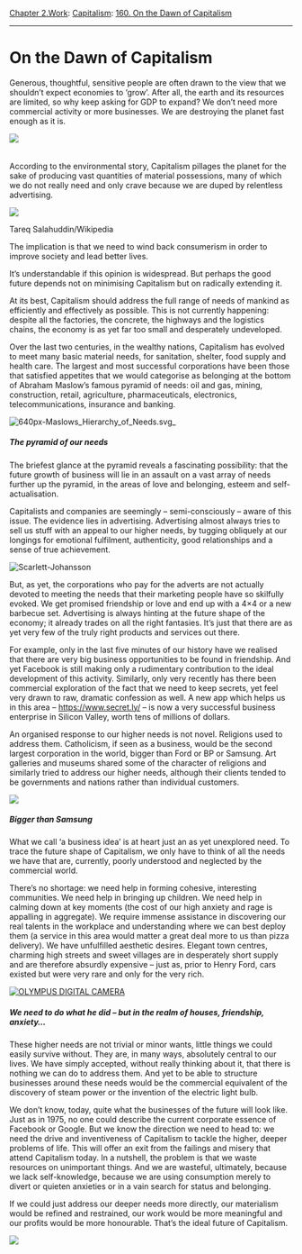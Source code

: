 [Chapter 2.Work](https://www.theschooloflife.com/thebookoflife/category/work/): [Capitalism](https://www.theschooloflife.com/thebookoflife/category/work/capitalism/): [160. On the Dawn of Capitalism](https://www.theschooloflife.com/thebookoflife/welcome-to-the-dawn-of-capitalism/)

* * *

# On the Dawn of Capitalism

Generous, thoughtful, sensitive people are often drawn to the view that we shouldn’t expect economies to ‘grow’. After all, the earth and its resources are limited, so why keep asking for GDP to expand? We don’t need more commercial activity or more businesses. We are destroying the planet fast enough as it is.

![](https://www.theschooloflife.com/thebookoflife/wp-content/uploads/2014/10/industry-3257261_1920-1024x683.jpg)

###### 

According to the environmental story, Capitalism pillages the planet for the sake of producing vast quantities of material possessions, many of which we do not really need and only crave because we are duped by relentless advertising.

 ![](https://www.theschooloflife.com/thebookoflife/wp-content/uploads/2014/10/Garment_factory_in_Bangladesh_Women_working-1024x768.jpg)

Tareq Salahuddin/Wikipedia

The implication is that we need to wind back consumerism in order to improve society and lead better lives.

It’s understandable if this opinion is widespread. But perhaps the good future depends not on minimising Capitalism but on radically extending it.

At its best, Capitalism should address the full range of needs of mankind as efficiently and effectively as possible. This is not currently happening: despite all the factories, the concrete, the highways and the logistics chains, the economy is as yet far too small and desperately undeveloped.

Over the last two centuries, in the wealthy nations, Capitalism has evolved to meet many basic material needs, for sanitation, shelter, food supply and health care. The largest and most successful corporations have been those that satisfied appetites that we would categorise as belonging at the bottom of Abraham Maslow’s famous pyramid of needs: oil and gas, mining, construction, retail, agriculture, pharmaceuticals, electronics, telecommunications, insurance and banking.

![640px-Maslows_Hierarchy_of_Needs.svg_](https://www.theschooloflife.com/thebookoflife/wp-content/uploads/2014/09/640px-Maslows_Hierarchy_of_Needs.svg_1.png)

##### The pyramid of our needs

The briefest glance at the pyramid reveals a fascinating possibility: that the future growth of business will lie in an assault on a vast array of needs further up the pyramid, in the areas of love and belonging, esteem and self-actualisation.

Capitalists and companies are seemingly – semi-consciously – aware of this issue. The evidence lies in advertising. Advertising almost always tries to sell us stuff with an appeal to our higher needs, by tugging obliquely at our longings for emotional fulfilment, authenticity, good relationships and a sense of true achievement.

![Scarlett-Johansson](https://www.theschooloflife.com/thebookoflife/wp-content/uploads/2014/09/Scarlett-Johansson1.jpg)

But, as yet, the corporations who pay for the adverts are not actually devoted to meeting the needs that their marketing people have so skilfully evoked. We get promised friendship or love and end up with a 4×4 or a new barbecue set. Advertising is always hinting at the future shape of the economy; it already trades on all the right fantasies. It’s just that there are as yet very few of the truly right products and services out there.

For example, only in the last five minutes of our history have we realised that there are very big business opportunities to be found in friendship. And yet Facebook is still making only a rudimentary contribution to the ideal development of this activity. Similarly, only very recently has there been commercial exploration of the fact that we need to keep secrets, yet feel very drawn to raw, dramatic confession as well. A new app which helps us in this area – https://www.secret.ly/ – is now a very successful business enterprise in Silicon Valley, worth tens of millions of dollars.

An organised response to our higher needs is not novel. Religions used to address them. Catholicism, if seen as a business, would be the second largest corporation in the world, bigger than Ford or BP or Samsung. Art galleries and museums shared some of the character of religions and similarly tried to address our higher needs, although their clients tended to be governments and nations rather than individual customers.

![](https://www.theschooloflife.com/thebookoflife/wp-content/uploads/2014/10/church-1799674_1920-1024x769.jpg)

##### Bigger than Samsung

What we call ‘a business idea’ is at heart just an as yet unexplored need. To trace the future shape of Capitalism, we only have to think of all the needs we have that are, currently, poorly understood and neglected by the commercial world.

There’s no shortage: we need help in forming cohesive, interesting communities. We need help in bringing up children. We need help in calming down at key moments (the cost of our high anxiety and rage is appalling in aggregate). We require immense assistance in discovering our real talents in the workplace and understanding where we can best deploy them (a service in this area would matter a great deal more to us than pizza delivery). We have unfulfilled aesthetic desires. Elegant town centres, charming high streets and sweet villages are in desperately short supply and are therefore absurdly expensive – just as, prior to Henry Ford, cars existed but were very rare and only for the very rich.

[![OLYMPUS DIGITAL CAMERA](https://www.theschooloflife.com/thebookoflife/wp-content/uploads/2014/10/1925.ford_.model_.t.arp_.750pix1.jpg)](http://www.thebookoflife.org/wp-content/uploads/2014/10/1925.ford_.model_.t.arp_.750pix1.jpg)

##### We need to do what he did – but in the realm of houses, friendship, anxiety…

These higher needs are not trivial or minor wants, little things we could easily survive without. They are, in many ways, absolutely central to our lives. We have simply accepted, without really thinking about it, that there is nothing we can do to address them. And yet to be able to structure businesses around these needs would be the commercial equivalent of the discovery of steam power or the invention of the electric light bulb.

We don’t know, today, quite what the businesses of the future will look like. Just as in 1975, no one could describe the current corporate essence of Facebook or Google. But we know the direction we need to head to: we need the drive and inventiveness of Capitalism to tackle the higher, deeper problems of life. This will offer an exit from the failings and misery that attend Capitalism today. In a nutshell, the problem is that we waste resources on unimportant things. And we are wasteful, ultimately, because we lack self-knowledge, because we are using consumption merely to divert or quieten anxieties or in a vain search for status and belonging.

If we could just address our deeper needs more directly, our materialism would be refined and restrained, our work would be more meaningful and our profits would be more honourable. That’s the ideal future of Capitalism.

[![](https://img.youtube.com/vi/Yh_hRS15n_8/0.jpg)](https://www.youtube.com/embed/Yh_hRS15n_8 '')
